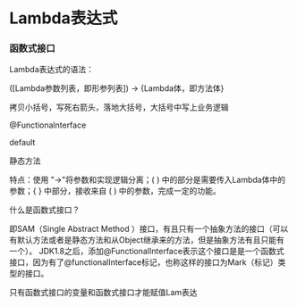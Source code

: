 # Lambda表达式

### 函数式接口

Lambda表达式的语法：

([Lambda参数列表，即形参列表]) -> {Lambda体，即方法体}

拷贝小括号，写死右箭头，落地大括号，大括号中写上业务逻辑

@Functionalnterface

default

静态方法

特点：使用 "->"将参数和实现逻辑分离；( ) 中的部分是需要传入Lambda体中的参数；{ } 中部分，接收来自 ( ) 中的参数，完成一定的功能。


什么是函数式接口？

即SAM（Single Abstract Method ）接口，有且只有一个抽象方法的接口（可以有默认方法或者是静态方法和从Object继承来的方法，但是抽象方法有且只能有一个）。 JDK1.8之后，添加@FunctionalInterface表示这个接口是是一个函数式接口，因为有了@functionalInterface标记，也称这样的接口为Mark（标记）类型的接口。

只有函数式接口的变量和函数式接口才能赋值Lam表达